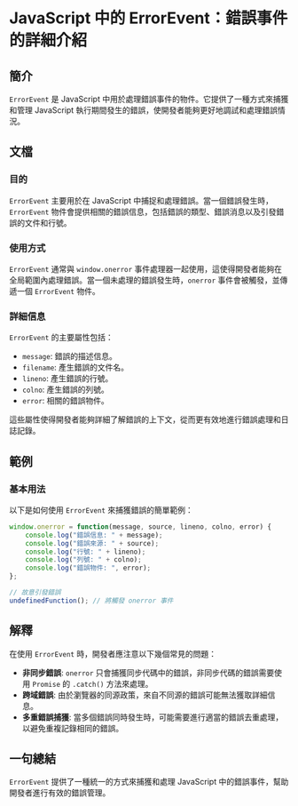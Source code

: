 <!--
Meta Description: # JavaScript 中的 ErrorEvent：錯誤事件的詳細介紹 ## 簡介 `ErrorEvent` 是 JavaScript 中用於處理錯誤事件的物件。它提供了一種方式來捕獲和管理 JavaScript 執行期間發生的錯誤，使開發者能夠更好地調試和處理錯誤情況。 ## 文檔 ### 目的...
Meta Keywords: errorevent, javascript, onerror, console, log
-->

# JavaScript 中的 ErrorEvent：錯誤事件的詳細介紹

## 簡介
`ErrorEvent` 是 JavaScript 中用於處理錯誤事件的物件。它提供了一種方式來捕獲和管理 JavaScript 執行期間發生的錯誤，使開發者能夠更好地調試和處理錯誤情況。

## 文檔

### 目的
`ErrorEvent` 主要用於在 JavaScript 中捕捉和處理錯誤。當一個錯誤發生時，`ErrorEvent` 物件會提供相關的錯誤信息，包括錯誤的類型、錯誤消息以及引發錯誤的文件和行號。

### 使用方式
`ErrorEvent` 通常與 `window.onerror` 事件處理器一起使用，這使得開發者能夠在全局範圍內處理錯誤。當一個未處理的錯誤發生時，`onerror` 事件會被觸發，並傳遞一個 `ErrorEvent` 物件。

### 詳細信息
`ErrorEvent` 的主要屬性包括：
- `message`: 錯誤的描述信息。
- `filename`: 產生錯誤的文件名。
- `lineno`: 產生錯誤的行號。
- `colno`: 產生錯誤的列號。
- `error`: 相關的錯誤物件。

這些屬性使得開發者能夠詳細了解錯誤的上下文，從而更有效地進行錯誤處理和日誌記錄。

## 範例

### 基本用法
以下是如何使用 `ErrorEvent` 來捕獲錯誤的簡單範例：

```javascript
window.onerror = function(message, source, lineno, colno, error) {
    console.log("錯誤信息: " + message);
    console.log("錯誤來源: " + source);
    console.log("行號: " + lineno);
    console.log("列號: " + colno);
    console.log("錯誤物件: ", error);
};

// 故意引發錯誤
undefinedFunction(); // 將觸發 onerror 事件
```

## 解釋
在使用 `ErrorEvent` 時，開發者應注意以下幾個常見的問題：
- **非同步錯誤**: `onerror` 只會捕獲同步代碼中的錯誤，非同步代碼的錯誤需要使用 `Promise` 的 `.catch()` 方法來處理。
- **跨域錯誤**: 由於瀏覽器的同源政策，來自不同源的錯誤可能無法獲取詳細信息。
- **多重錯誤捕獲**: 當多個錯誤同時發生時，可能需要進行適當的錯誤去重處理，以避免重複記錄相同的錯誤。

## 一句總結
`ErrorEvent` 提供了一種統一的方式來捕獲和處理 JavaScript 中的錯誤事件，幫助開發者進行有效的錯誤管理。
